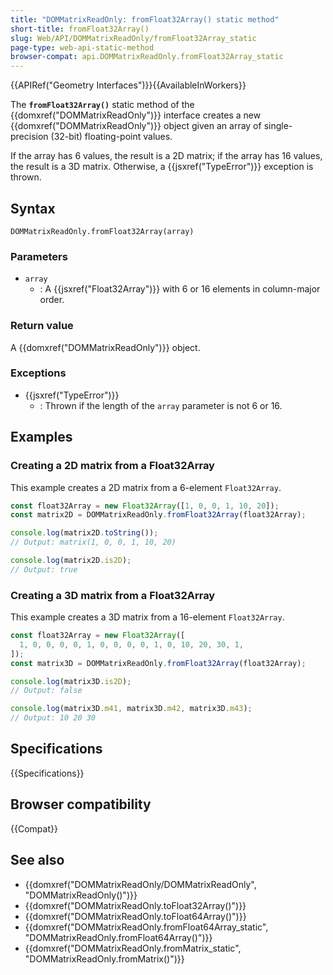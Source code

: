 ```yaml
---
title: "DOMMatrixReadOnly: fromFloat32Array() static method"
short-title: fromFloat32Array()
slug: Web/API/DOMMatrixReadOnly/fromFloat32Array_static
page-type: web-api-static-method
browser-compat: api.DOMMatrixReadOnly.fromFloat32Array_static
---
```


{{APIRef("Geometry Interfaces")}}{{AvailableInWorkers}}

The **`fromFloat32Array()`** static method of the {{domxref("DOMMatrixReadOnly")}} interface creates a new {{domxref("DOMMatrixReadOnly")}} object given an array of single-precision (32-bit) floating-point values.

If the array has 6 values, the result is a 2D matrix; if the array has 16 values, the result is a 3D matrix. Otherwise, a {{jsxref("TypeError")}} exception is thrown.

## Syntax

```js-nolint
DOMMatrixReadOnly.fromFloat32Array(array)
```

### Parameters

- `array`
  - : A {{jsxref("Float32Array")}} with 6 or 16 elements in column-major order.

### Return value

A {{domxref("DOMMatrixReadOnly")}} object.

### Exceptions

- {{jsxref("TypeError")}}
  - : Thrown if the length of the `array` parameter is not 6 or 16.

## Examples

### Creating a 2D matrix from a Float32Array

This example creates a 2D matrix from a 6-element `Float32Array`.

```js
const float32Array = new Float32Array([1, 0, 0, 1, 10, 20]);
const matrix2D = DOMMatrixReadOnly.fromFloat32Array(float32Array);

console.log(matrix2D.toString());
// Output: matrix(1, 0, 0, 1, 10, 20)

console.log(matrix2D.is2D);
// Output: true
```

### Creating a 3D matrix from a Float32Array

This example creates a 3D matrix from a 16-element `Float32Array`.

```js
const float32Array = new Float32Array([
  1, 0, 0, 0, 0, 1, 0, 0, 0, 0, 1, 0, 10, 20, 30, 1,
]);
const matrix3D = DOMMatrixReadOnly.fromFloat32Array(float32Array);

console.log(matrix3D.is2D);
// Output: false

console.log(matrix3D.m41, matrix3D.m42, matrix3D.m43);
// Output: 10 20 30
```

## Specifications

{{Specifications}}

## Browser compatibility

{{Compat}}

## See also

- {{domxref("DOMMatrixReadOnly/DOMMatrixReadOnly", "DOMMatrixReadOnly()")}}
- {{domxref("DOMMatrixReadOnly.toFloat32Array()")}}
- {{domxref("DOMMatrixReadOnly.toFloat64Array()")}}
- {{domxref("DOMMatrixReadOnly.fromFloat64Array_static", "DOMMatrixReadOnly.fromFloat64Array()")}}
- {{domxref("DOMMatrixReadOnly.fromMatrix_static", "DOMMatrixReadOnly.fromMatrix()")}}
